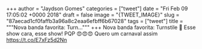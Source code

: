 
+++
author = "Jaydson Gomes"
categories = ["tweet"]
date = "Fri Feb 09 17:05:02 +0000 2018"
draft = false
image = "{TWEET_IMAGE}"
slug = "87aecad1cf0faffb3a96a8c2eaa6efbff6b67028"
tags = ["tweet"]
title = """Nova banda favorita: Turn..."""
+++
Nova banda favorita: Turnstile 🤘
Esse show cara, esse show! PQP 😍😍😍
Quero um carnaval assim
https://t.co/E7xFz5d2Nn
